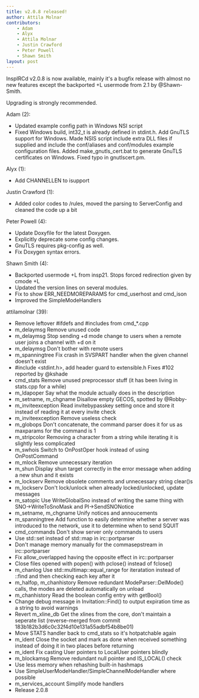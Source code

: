 ```yaml
---
title: v2.0.8 released!
author: Attila Molnar
contributors:
    - Adam
    - Alyx
    - Attila Molnar
    - Justin Crawford
    - Peter Powell
    - Shawn Smith
layout: post
---
```


InspIRCd v2.0.8 is now available, mainly it's a bugfix release with almost
no new features except the backported +L usermode from 2.1 by @Shawn-Smith.

Upgrading is strongly recommended.

<!--more-->

Adam (2):

  - Updated example config path in Windows NSI script
  - Fixed Windows build, int32_t is already defined in stdint.h.     Add GnuTLS support for Windows.     Made NSIS script include extra DLL files if supplied and     include the conf/aliases and conf/modules example configuration files.     Added make_gnutls_cert.bat to generate GnuTLS certificates on Windows.     Fixed typo in gnutlscert.pm.

Alyx (1):

  - Add CHANNELLEN to isupport

Justin Crawford (1):

  - Added color codes to /rules, moved the parsing to ServerConfig and cleaned the code up a bit

Peter Powell (4):

  - Update Doxyfile for the latest Doxygen.
  - Explicitly deprecate some config changes.
  - GnuTLS requires pkg-config as well.
  - Fix Doxygen syntax errors.

Shawn Smith (4):

  - Backported usermode +L from insp21. Stops forced redirection given by cmode +L
  - Updated the version lines on several modules.
  - Fix to show ERR_NEEDMOREPARAMS for cmd_userhost and cmd_ison
  - Improved the SimpleModeHandlers

attilamolnar (39):

  - Remove leftover #ifdefs and #includes from cmd_*.cpp
  - m_delaymsg Remove unused code
  - m_delaymsg Stop sending +d mode change to users when a remote user joins a channel with +d on it
  - m_delaymsg Don't bother with remote users
  - m_spanningtree Fix crash in SVSPART handler when the given channel doesn't exist
  - \#include &lt;stdint.h&gt;, add header guard to extensible.h     Fixes #102 reported by @kshade
  - cmd_stats Remove unused preprocessor stuff (it has been living in stats.cpp for a while)
  - m_ldapoper Say what the module actually does in the description
  - m_setname, m_chgname Disallow empty GECOS, spotted by @Robby-
  - m_inviteexception Read invitebypasskey setting once and store it instead of reading it at every invite check
  - m_inviteexception Remove useless check
  - m_globops Don't concatenate, the command parser does it for us as maxparams for the command is 1
  - m_stripcolor Removing a character from a string while iterating it is slightly less complicated
  - m_swhois Switch to OnPostOper hook instead of using OnPostCommand
  - m_mlock Remove unnecessary iteration
  - m_shun Display shun target correctly in the error message when adding a new shun and it exists
  - m_lockserv Remove obsolete comments and unnecessary string clear()s
  - m_lockserv Don't lock/unlock when already locked/unlocked, update messages
  - m_satopic Use WriteGlobalSno instead of writing the same thing with SNO-&gt;WriteToSnoMask and PI-&gt;SendSNONotice
  - m_setname, m_chgname Unify notices and annoucements
  - m_spanningtree Add function to easily determine whether a server was introduced to the network, use it to determine when to send SQUIT
  - cmd_commands Don't show server only commands to users
  - Use std::set instead of std::map in irc::portparser
  - Don't manage memory manually for the commasepstream in irc::portparser
  - Fix allow_overlapped having the opposite effect in irc::portparser
  - Close files opened with popen() with pclose() instead of fclose()
  - m_chanlog Use std::multimap::equal_range for iteratation instead of ::find and then checking each key after it
  - m_halfop, m_chanhistory Remove redundant ModeParser::DelMode() calls, the modes are deleted automatically on unload
  - m_chanhistory Read the boolean config entry with getBool()
  - Change debug message in Invitation::Find() to output expiration time as a string to avoid warnings
  - Revert m_xline_db Get the xlines from the core, don't maintain a seperate list (reverse-merged from commit 183b182b3d6c0c32f4d10e131a55adbf54b8be01)
  - Move STATS handler back to cmd_stats so it's hotpatchable again
  - m_ident Close the socket and mark as done when received something instead of doing it in two places before returning
  - m_ident Fix casting User pointers to LocalUser pointers blindly
  - m_blockamsg Remove redundant null pointer and IS_LOCAL() check
  - Use less memory when rehashing built-in hashmaps
  - Use SimpleUserModeHandler/SimpleChannelModeHandler where possible
  - m_services_account Simplify mode handlers
  - Release 2.0.8

